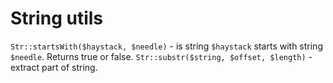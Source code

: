 # String utils

`Str::startsWith($haystack, $needle)` - is string `$haystack` starts with string `$needle`. Returns true or false.
`Str::substr($string, $offset, $length)` - extract part of string.